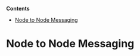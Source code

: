 <!-- START doctoc generated TOC please keep comment here to allow auto update -->
<!-- DON'T EDIT THIS SECTION, INSTEAD RE-RUN doctoc TO UPDATE -->
**Contents**

- [Node to Node Messaging](#node-to-node-messaging)

<!-- END doctoc generated TOC please keep comment here to allow auto update -->

# Node to Node Messaging
